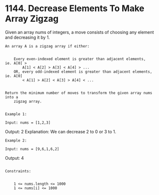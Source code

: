 # 1144. Decrease Elements To Make Array Zigzag

Given an array nums of integers, a move consists of choosing any
        element and decreasing it by 1.

    An array A is a zigzag array if either:

    
        Every even-indexed element is greater than adjacent elements, ie. A[0] >
            A[1] < A[2] > A[3] < A[4] > ...
        OR, every odd-indexed element is greater than adjacent elements, ie. A[0]
            < A[1] > A[2] < A[3] > A[4] < ...
    

    Return the minimum number of moves to transform the given array nums into a
        zigzag array.

     
    Example 1:

    Input: nums = [1,2,3]
Output: 2
Explanation: We can decrease 2 to 0 or 3 to 1.

    Example 2:

    Input: nums = [9,6,1,6,2]
Output: 4

     
    Constraints:

    
        1 <= nums.length <= 1000
        1 <= nums[i] <= 1000